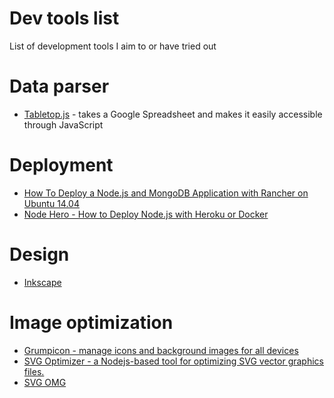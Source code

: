 # Dev tools list
List of development tools I aim to or have tried out

# Data parser
* [Tabletop.js](https://www.npmjs.com/package/tabletop) -  takes a Google Spreadsheet and makes it easily accessible through JavaScript

# Deployment
* [How To Deploy a Node.js and MongoDB Application with Rancher on Ubuntu 14.04](https://www.digitalocean.com/community/tutorials/how-to-deploy-a-node-js-and-mongodb-application-with-rancher-on-ubuntu-14-04)
* [Node Hero - How to Deploy Node.js with Heroku or Docker](https://blog.risingstack.com/node-hero-deploy-node-js-heroku-docker/)

# Design
* [Inkscape](https://inkscape.org/en/)

# Image optimization
* [Grumpicon - manage icons and background images for all devices](http://www.grumpicon.com/)
* [SVG Optimizer - a Nodejs-based tool for optimizing SVG vector graphics files.](https://github.com/svg/svgo)
* [SVG OMG](https://jakearchibald.github.io/svgomg/)
